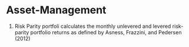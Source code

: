 # Asset-Management

1. Risk Parity portfoli calculates the monthly unlevered and levered risk-parity portfolio returns as defined by Asness,
Frazzini, and Pedersen (2012)
